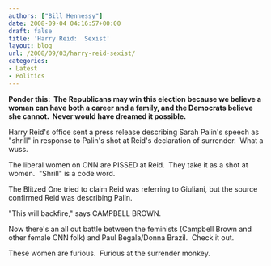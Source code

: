 ```yaml
---
authors: ["Bill Hennessy"]
date: 2008-09-04 04:16:57+00:00
draft: false
title: 'Harry Reid:  Sexist'
layout: blog
url: /2008/09/03/harry-reid-sexist/
categories:
- Latest
- Politics
---
```


**Ponder this:  The Republicans may win this election because we believe a woman can have both a career and a family, and the Democrats believe she cannot.  Never would have dreamed it possible.**

Harry Reid's office sent a press release describing Sarah Palin's speech as "shrill" in response to Palin's shot at Reid's declaration of surrender.  What a wuss.

The liberal women on CNN are PISSED at Reid.  They take it as a shot at women.  "Shrill" is a code word.   

The Blitzed One tried to claim Reid was referring to Giuliani, but the source confirmed Reid was describing Palin.

"This will backfire," says CAMPBELL BROWN.

Now there's an all out battle between the feminists (Campbell Brown and other female CNN folk) and Paul Begala/Donna Brazil.  Check it out.

These women are furious.  Furious at the surrender monkey.
